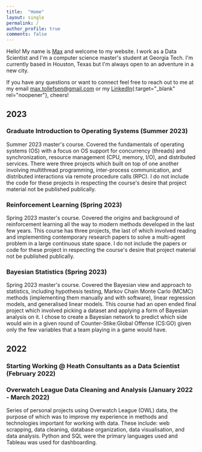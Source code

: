 ```yaml
---
title:  "Home"
layout: single
permalink: /
author_profile: true
comments: false
---
```


Hello! My name is [Max](/about-me/) and welcome to my website. I work as a Data Scientist and I'm a computer science master's student at Georgia Tech. I'm currently based in Houston, Texas but I'm always open to an adventure in a new city.

If you have any questions or want to connect feel free to reach out to me at my email [max.tollefsen@gmail.com](mailto:max.tollefsen@gmail.com) or my [LinkedIn](https://www.linkedin.com/in/max-tollefsen/){:target="_blank" rel="noopener"}, cheers!


## 2023
### Graduate Introduction to Operating Systems (Summer 2023)
Summer 2023 master's course. Covered the fundamentals of operating systems (OS) with a focus on OS support for concurrency (threads) and synchronization, resource management (CPU, memory, I/O), and distributed services. There were three projects which built on top of one another involving multithread programming, inter-process communication, and distributed interactions via remote procedure calls (RPC). I do not include the code for these projects in respecting the course's desire that project material not be published publically.

### Reinforcement Learning (Spring 2023)
Spring 2023 master's course. Covered the origins and background of reinforcement learning all the way to modern methods developed in the last few years. This course has three projects, the last of which involved reading and implementing contemporary research papers to solve a multi-agent problem in a large continuous state space. I do not include the papers or code for these project in respecting the course's desire that project material not be published publically.

### Bayesian Statistics (Spring 2023)
Spring 2023 master's course. Covered the Bayesian view and approach to statistics, including hypothesis testing, Markov Chain Monte Carlo (MCMC) methods (implementing them manually and with software), linear regression models, and generalised linear models. This course had an open ended final project which involved picking a dataset and applying a form of Bayesian analysis on it. I chose to create a Bayesian network to predict which side would win in a given round of Counter-Stike:Global Offense (CS:GO) given only the few variables that a team playing in a game would have.


## 2022
### Starting Working @ Heath Consultants as a Data Scientist (February 2022)

### Overwatch League Data Cleaning and Analysis (January 2022 - March 2022)
Series of personal projects using Overwatch League (OWL) data, the purpose of which was to improve my experience in methods and technologies important for working with data. These include: web scrapping, data cleaning, database organization, data visualisation, and data analysis. Python and SQL were the primary languages used and Tableau was used for dashboarding.

